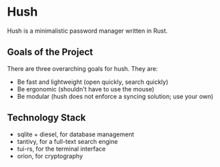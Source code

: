 # Hush
Hush is a minimalistic password manager written in Rust.

## Goals of the Project
There are three overarching goals for hush. They are:

- Be fast and lightweight (open quickly, search quickly)
- Be ergonomic (shouldn't have to use the mouse)
- Be modular (hush does not enforce a syncing solution; use your own)

## Technology Stack
- sqlite + diesel, for database management
- tantivy, for a full-text search engine
- tui-rs, for the terminal interface
- orion, for cryptography
